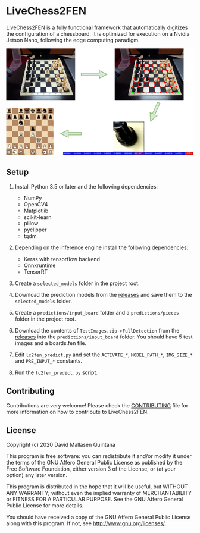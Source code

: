 # LiveChess2FEN

LiveChess2FEN is a fully functional framework that automatically digitizes
the configuration of a chessboard. It is optimized for execution on a
Nvidia Jetson Nano, following the edge computing paradigm.

![](docs/complete_method.png)

## Setup

1. Install Python 3.5 or later and the following dependencies:
    - NumPy
    - OpenCV4
    - Matplotlib
    - scikit-learn
    - pillow
    - pyclipper
    - tqdm

2. Depending on the inference engine install the following dependencies:
    - Keras with tensorflow backend
    - Onnxruntime
    - TensorRT
    
3. Create a `selected_models` folder in the project root.
4. Download the prediction models from the 
 [releases](https://github.com/davidmallasen/LiveChess2FEN/releases)
 and save them to the `selected_models` folder.
5. Create a `predictions/input_board` folder and a `predictions/pieces`
 folder in the project root.
6. Download the contents of `TestImages.zip->FullDetection` from the
[releases](https://github.com/davidmallasen/LiveChess2FEN/releases) into
 the `predictions/input_board` folder. You should have 5 test images and a
 boards.fen file.
7. Edit `lc2fen_predict.py` and set the `ACTIVATE_*`, `MODEL_PATH_*`,
 `IMG_SIZE_*` and `PRE_INPUT_*` constants.
8. Run the `lc2fen_predict.py` script.

## Contributing

Contributions are very welcome! Please check the 
[CONTRIBUTING](CONTRIBUTING.md) file for more information on how to
 contribute to LiveChess2FEN.

## License

Copyright (c) 2020 David Mallasén Quintana

This program is free software: you can redistribute it and/or modify it
under the terms of the GNU Affero General Public License as published by
the Free Software Foundation, either version 3 of the License, or
(at your option) any later version.

This program is distributed in the hope that it will be useful,
but WITHOUT ANY WARRANTY; without even the implied warranty of
MERCHANTABILITY or FITNESS FOR A PARTICULAR PURPOSE.  See the
GNU Affero General Public License for more details.

You should have received a copy of the GNU Affero General Public License
along with this program.  If not, see <http://www.gnu.org/licenses/>.
